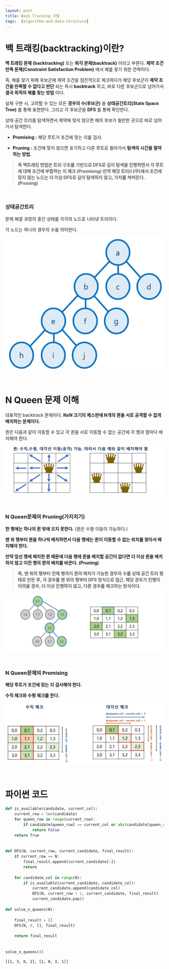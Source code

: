 ```yaml
---
layout: post
title: Back Tracking 기법
tags:  [algorithm-and-data-structure]
---
```


# 백 트래킹(backtracking)이란?

**백 트래킹 문제 (backtracking)** 또는 **퇴각 문제(backtrack)** 이라고 부른다. **제약 조건 만족 문제(Constraint Satisfaction Problem)** 에서 해를 찾기 위한 전략이다.

즉, 해를 찾기 위해 후보군에 제약 조건을 점진적으로 체크하다가 해당 후보군이 **제약 조건을 만족할 수 없다고 판단** 되는 즉시 **backtrack** 하고, 바로 다른 후보군으로 넘어가서 **결국 최적의 해를 찾는 방법** 이다.

실제 구현 시, 고려할 수 있는 모든 **경우의 수(후보군)** 을 **상태공간트리(State Space Tree)** 를 통해 표현한다. 그리고 각 후보군을 **DFS** 를 통해 확인한다.

상태 공간 트리를 탐색하면서 제약에 맞지 않으면 해의 후보가 될만한 곳으로 바로 넘어가서 탐색한다.

* **Promising :** 해당 루트가 조건에 맞는 지를 검사.

* **Pruning :** 조건에 맞지 않으면 포기하고 다른 루트로 돌아가서 **탐색의 시간을 절약하는 방법.**

 > **즉 백트래킹 방법은 트리 구조를 기반으로 DFS로 깊이 탐색을 진행하면서 각 루트에 대해 조건에 부합하는 지 체크 (Promising) 만약 해당 트리(나무)에서 조건에 맞지 않는 노드는 더 이상 DFS로 깊이 탐색하지 않고, 가치를 쳐버린다. (Pruning)**

&nbsp;
&nbsp;

### 상태공간트리
문제 해결 과정의 중간 상태를 각각의 노드로 나타낸 트리이다.

각 노드는 하나의 경우의 수를 의미한다.

![Alt text](/public/post/2020_03_06_backtrack/pic1.PNG)

&nbsp;
&nbsp;
&nbsp;
&nbsp;
&nbsp;
&nbsp;

# N Queen 문제 이해
대표적인 backtrack 문제이다. **NxN 크기의 체스판에 N개의 퀀을 서로 공격할 수 없게 배치하는 문제이다.**

퀀은 다음과 같이 이동할 수 있고 각 퀸을 서로 이동할 수 없는 공간에 각 행과 열마다 배치해야 한다.

![Alt text](/public/post/2020_03_06_backtrack/pic2.PNG)

&nbsp;
&nbsp;

### N Queen문제의 Pruning(가지치기)

**한 행에는 하나의 퀸 밖에 오지 못한다.** (퀸은 수평 이동이 가능하다.)

**맨 위 행부터 퀀을 하나씩 배치하면서 다음 행에는 퀸이 이동할 수 없는 위치를 찾아서 배치해야 한다.**

**만약 앞선 행에 배치한 퀸 때문에 다음 행에 퀸을 배치할 공간이 없다면 더 이상 퀸을 배치하지 않고 이전 행의 퀸의 배치를 바꾼다. (Pruning)**

> **즉, 맨 위의 행부터 전체 행까지 퀸의 배치가 가능한 경우의 수를 상태 공간 트리 형태로 만든 후, 각 경우를 맨 위의 행부터 DFS 방식으로 접근, 해당 경우가 진행이 어려울 경우, 더 이상 진행하지 않고, 다른 경우를 체크하는 방식이다.**

![Alt text](/public/post/2020_03_06_backtrack/pic3.PNG)

&nbsp;
&nbsp;

### N Queen문제의 Promising

**해당 루트가 조건에 맞는 지 검사해야 한다.**

**수직 체크와 수평 체크를 한다.**

![Alt text](/public/post/2020_03_06_backtrack/pic4.PNG)

&nbsp;
&nbsp;
&nbsp;
&nbsp;
&nbsp;
&nbsp;

# 파이썬 코드

~~~python
def is_available(candidate, current_col):
    current_row = len(candidate)
    for queen_row in range(current_row):
        if candidate[queen_row] == current_col or abs(candidate[queen_row] - current_col) == current_row - queen_row:
            return False
    return True


def DFS(N, current_row, current_candidate, final_result):
    if current_row == N:
        final_result.append(current_candidate[:])
        return

    for candidate_col in range(N):
        if is_available(current_candidate, candidate_col):
            current_candidate.append(candidate_col)
            DFS(N, current_row + 1, current_candidate, final_result)
            current_candidate.pop()

def solve_n_queens(N):

    final_result = []
    DFS(N, 0, [], final_result)

    return final_result


solve_n_queens(4)
~~~

~~~
[[1, 3, 0, 2], [2, 0, 3, 1]]
~~~
